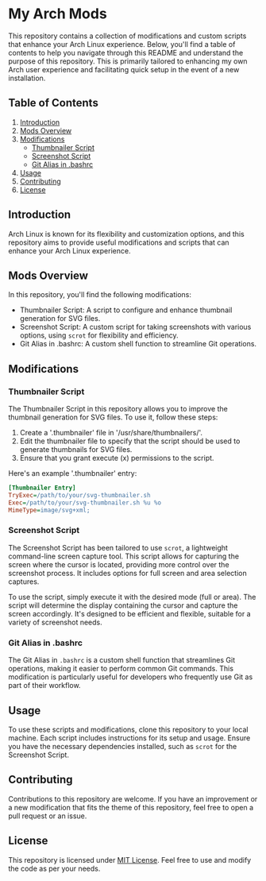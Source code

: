 # My Arch Mods

This repository contains a collection of modifications and custom scripts that enhance your Arch Linux experience. Below, you'll find a table of contents to help you navigate through this README and understand the purpose of this repository. This is primarily tailored to enhancing my own Arch user experience and facilitating quick setup in the event of a new installation.

## Table of Contents

1. [Introduction](#introduction)
2. [Mods Overview](#mods-overview)
3. [Modifications](#modifications)
    - [Thumbnailer Script](#thumbnailer-script)
    - [Screenshot Script](#screenshot-script)
    - [Git Alias in .bashrc](#git-alias-in-bashrc)
4. [Usage](#usage)
5. [Contributing](#contributing)
6. [License](#license)

## Introduction <a name="introduction"></a>

Arch Linux is known for its flexibility and customization options, and this repository aims to provide useful modifications and scripts that can enhance your Arch Linux experience. 

## Mods Overview <a name="mods-overview"></a>

In this repository, you'll find the following modifications:

- Thumbnailer Script: A script to configure and enhance thumbnail generation for SVG files.
- Screenshot Script: A custom script for taking screenshots with various options, using `scrot` for flexibility and efficiency.
- Git Alias in .bashrc: A custom shell function to streamline Git operations.

## Modifications <a name="modifications"></a>

### Thumbnailer Script <a name="thumbnailer-script"></a>

The Thumbnailer Script in this repository allows you to improve the thumbnail generation for SVG files. To use it, follow these steps:

1. Create a '.thumbnailer' file in '/usr/share/thumbnailers/'.
2. Edit the thumbnailer file to specify that the script should be used to generate thumbnails for SVG files.
3. Ensure that you grant execute (x) permissions to the script.

Here's an example '.thumbnailer' entry:

```ini
[Thumbnailer Entry]
TryExec=/path/to/your/svg-thumbnailer.sh
Exec=/path/to/your/svg-thumbnailer.sh %u %o
MimeType=image/svg+xml;
```

### Screenshot Script <a name="screenshot-script"></a>

The Screenshot Script has been tailored to use `scrot`, a lightweight command-line screen capture tool. This script allows for capturing the screen where the cursor is located, providing more control over the screenshot process. It includes options for full screen and area selection captures.

To use the script, simply execute it with the desired mode (full or area). The script will determine the display containing the cursor and capture the screen accordingly. It's designed to be efficient and flexible, suitable for a variety of screenshot needs.

### Git Alias in .bashrc <a name="git-alias-in-bashrc"></a>

The Git Alias in `.bashrc` is a custom shell function that streamlines Git operations, making it easier to perform common Git commands. This modification is particularly useful for developers who frequently use Git as part of their workflow.

## Usage <a name="usage"></a>

To use these scripts and modifications, clone this repository to your local machine. Each script includes instructions for its setup and usage. Ensure you have the necessary dependencies installed, such as `scrot` for the Screenshot Script.

## Contributing <a name="contributing"></a>

Contributions to this repository are welcome. If you have an improvement or a new modification that fits the theme of this repository, feel free to open a pull request or an issue.

## License <a name="license"></a>

This repository is licensed under [MIT License](LICENSE). Feel free to use and modify the code as per your needs.

